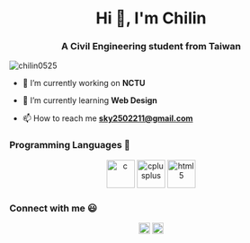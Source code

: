 <h1 align="center">Hi 👋, I'm Chilin</h1>
<h3 align="center">A Civil Engineering student from Taiwan</h3>

<p align="left"> <img src="https://komarev.com/ghpvc/?username=chilin0525" alt="chilin0525" /> </p>

- 🔭 I’m currently working on **NCTU**

- 🌱 I’m currently learning **Web Design**

- 📫 How to reach me **sky2502211@gmail.com**

### Programming Languages  :rocket:
<p align="center"><img src="https://devicons.github.io/devicon/devicon.git/icons/c/c-original.svg" alt="c" width="50" height="50"/> <img src="https://devicons.github.io/devicon/devicon.git/icons/cplusplus/cplusplus-original.svg" alt="cplusplus" width="50" height="50"/> <img src="https://devicons.github.io/devicon/devicon.git/icons/html5/html5-original-wordmark.svg" alt="html5" width="50" height="50"/></p><p align="center"> 

### Connect with me :smiley:
<p align="center">
<a href="https://fb.com/邱頎霖" target="blank"><img align="center" src="https://cdn.jsdelivr.net/npm/simple-icons@3.0.1/icons/facebook.svg" alt="邱頎霖" height="20" width="20" /></a>
<a href="https://instagram.com/chilin200" target="blank"><img align="center" src="https://cdn.jsdelivr.net/npm/simple-icons@3.0.1/icons/instagram.svg" alt="chilin200" height="20" width="20" /></a>
</p>
